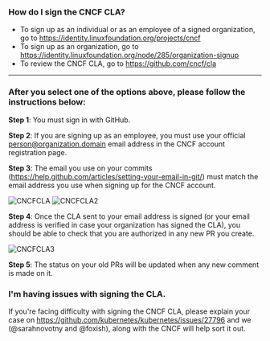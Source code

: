 ### How do I sign the CNCF CLA?

* To sign up as an individual or as an employee of a signed organization, go to https://identity.linuxfoundation.org/projects/cncf
* To sign up as an organization, go to https://identity.linuxfoundation.org/node/285/organization-signup
* To review the CNCF CLA, go to https://github.com/cncf/cla

***

### After you select one of the options above, please follow the instructions below:

**Step 1**: You must sign in with GitHub.

**Step 2**: If you are signing up as an employee, you must use your official person@organization.domain email address in the CNCF account registration page.


**Step 3**: The email you use on your commits (https://help.github.com/articles/setting-your-email-in-git/) must match the email address you use when signing up for the CNCF account. 

![CNCFCLA](http://i.imgur.com/tEk2x3j.png)
![CNCFCLA2](http://i.imgur.com/t3WAtrz.png)


**Step 4**: Once the CLA sent to your email address is signed (or your email address is verified in case your organization has signed the CLA), you should be able to check that you are authorized in any new PR you create.

![CNCFCLA3](http://i.imgur.com/C5ZsNN6.png)

**Step 5**: The status on your old PRs will be updated when any new comment is made on it.

### I'm having issues with signing the CLA.

If you're facing difficulty with signing the CNCF CLA, please explain your case on https://github.com/kubernetes/kubernetes/issues/27796 and we (@sarahnovotny and @foxish), along with the CNCF will help sort it out.
